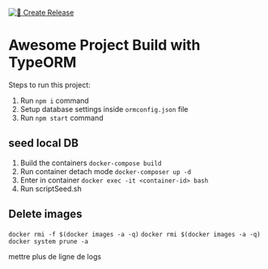 [![🔖 Create Release](https://github.com/MaloLebrin/be-right-backend/actions/workflows/release.yml/badge.svg)](https://github.com/MaloLebrin/be-right-backend/actions/workflows/release.yml)

# Awesome Project Build with TypeORM

Steps to run this project:

1. Run `npm i` command
2. Setup database settings inside `ormconfig.json` file
3. Run `npm start` command


## seed local DB

1. Build the containers `docker-compose build`
2. Run container detach mode `docker-composer up -d`
3. Enter in container `docker exec -it <container-id> bash`
4. Run scriptSeed.sh

## Delete images 
`docker rmi -f $(docker images -a -q)`
`docker rmi $(docker images -a -q)`
`docker system prune -a`

mettre plus de ligne de logs
